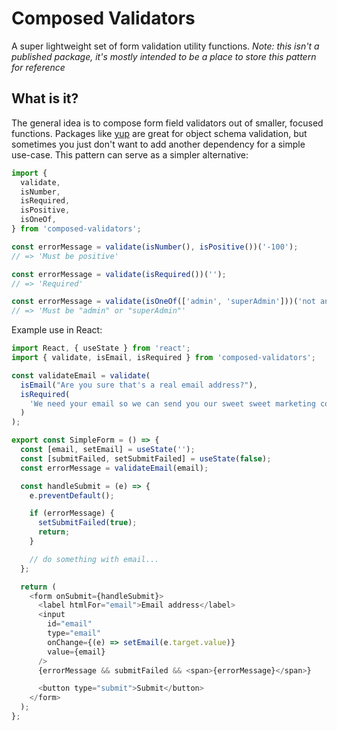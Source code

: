 # Composed Validators

A super lightweight set of form validation utility functions. _Note: this isn't a published package, it's mostly intended to be a place to store this pattern for reference_

## What is it?

The general idea is to compose form field validators out of smaller, focused functions. Packages like [yup](https://github.com/jquense/yup) are great for object schema validation, but sometimes you just don't want to add another dependency for a simple use-case. This pattern can serve as a simpler alternative:

```javascript
import {
  validate,
  isNumber,
  isRequired,
  isPositive,
  isOneOf,
} from 'composed-validators';

const errorMessage = validate(isNumber(), isPositive())('-100');
// => 'Must be positive'

const errorMessage = validate(isRequired())('');
// => 'Required'

const errorMessage = validate(isOneOf(['admin', 'superAdmin']))('not an admin');
// => 'Must be "admin" or "superAdmin"'
```

Example use in React:

```javascript
import React, { useState } from 'react';
import { validate, isEmail, isRequired } from 'composed-validators';

const validateEmail = validate(
  isEmail("Are you sure that's a real email address?"),
  isRequired(
    'We need your email so we can send you our sweet sweet marketing content'
  )
);

export const SimpleForm = () => {
  const [email, setEmail] = useState('');
  const [submitFailed, setSubmitFailed] = useState(false);
  const errorMessage = validateEmail(email);

  const handleSubmit = (e) => {
    e.preventDefault();

    if (errorMessage) {
      setSubmitFailed(true);
      return;
    }

    // do something with email...
  };

  return (
    <form onSubmit={handleSubmit}>
      <label htmlFor="email">Email address</label>
      <input
        id="email"
        type="email"
        onChange={(e) => setEmail(e.target.value)}
        value={email}
      />
      {errorMessage && submitFailed && <span>{errorMessage}</span>}

      <button type="submit">Submit</button>
    </form>
  );
};
```
